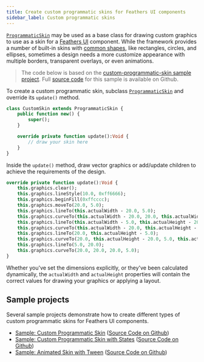 ```yaml
---
title: Create custom programmatic skins for Feathers UI components
sidebar_label: Custom programmatic skins
---
```


[`ProgrammaticSkin`](https://api.feathersui.com/current/feathers/skins/ProgrammaticSkin.html) may be used as a base class for drawing custom graphics to use as a skin for a [Feathers UI](/) component. While the framework provides a number of built-in skins with [common shapes](./shape-skins.md), like rectangles, circles, and ellipses, sometimes a design needs a more customize appearance with multiple borders, transparent overlays, or even animations.

> The code below is based on the [custom-programmatic-skin sample project](https://feathersui.com/samples/haxe-openfl/custom-programmatic-skin/). Full [source code](https://github.com/BowlerHatLLC/feathersui-openfl/tree/v1.0.0-beta.3/samples/custom-programmatic-skin) for this sample is available on Github.

To create a custom programmatic skin, subclass [`ProgrammaticSkin`](https://api.feathersui.com/current/feathers/skins/ProgrammaticSkin.html) and override its `update()` method.

```hx
class CustomSkin extends ProgrammaticSkin {
    public function new() {
        super();
    }

    override private function update():Void {
        // draw your skin here
    }
}
```

Inside the `update()` method, draw vector graphics or add/update children to achieve the requirements of the design.

```hx
override private function update():Void {
    this.graphics.clear();
    this.graphics.lineStyle(10.0, 0xff6666);
    this.graphics.beginFill(0xffcccc);
    this.graphics.moveTo(20.0, 5.0);
    this.graphics.lineTo(this.actualWidth - 20.0, 5.0);
    this.graphics.curveTo(this.actualWidth - 20.0, 20.0, this.actualWidth - 5.0, 20.0);
    this.graphics.lineTo(this.actualWidth - 5.0, this.actualHeight - 20.0);
    this.graphics.curveTo(this.actualWidth - 20.0, this.actualHeight - 20.0, this.actualWidth - 20.0, this.actualHeight - 5.0);
    this.graphics.lineTo(20.0, this.actualHeight - 5.0);
    this.graphics.curveTo(20.0, this.actualHeight - 20.0, 5.0, this.actualHeight - 20.0);
    this.graphics.lineTo(5.0, 20.0);
    this.graphics.curveTo(20.0, 20.0, 20.0, 5.0);
}
```

Whether you've set the dimensions explicitly, or they've been calculated dynamically, the `actualWidth` and `actualHeight` properties will contain the correct values for drawing your graphics or applying a layout.

## Sample projects

Several sample projects demonstrate how to create different types of custom programmatic skins for Feathers UI components.

- [Sample: Custom Programmatic Skin](https://feathersui.com/samples/haxe-openfl/custom-programmatic-skin/) ([Source Code on Github](https://github.com/BowlerHatLLC/feathersui-openfl/tree/v1.0.0-beta.3/samples/custom-programmatic-skin))
- [Sample: Custom Programmatic Skin with States](https://feathersui.com/samples/haxe-openfl/custom-programmatic-skin-with-states/) ([Source Code on Github](https://github.com/BowlerHatLLC/feathersui-openfl/tree/v1.0.0-beta.3/samples/custom-programmatic-skin-with-states))
- [Sample: Animated Skin with Tween](https://feathersui.com/samples/haxe-openfl/animated-tween-skin/) ([Source Code on Github](https://github.com/BowlerHatLLC/feathersui-openfl/tree/v1.0.0-beta.3/samples/animated-tween-skin))
